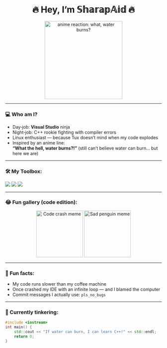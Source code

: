 <h1 align="center">🔥 Hey, I’m 𝕊𝕙𝕒𝕣𝕒𝕡𝔸𝕚𝕕 🔥</h1>

<p align="center">
  <img src="YOUR_ANIME_WATER_BURNS_GIF_URL" width="250" alt="anime reaction: what, water burns?"/>
</p>

---

### 💻 Who am I?

- Day‑job: **Visual Studio** ninja  
- Night‑job: C++ rookie fighting with compiler errors  
- Linux enthusiast — because Tux doesn’t mind when my code explodes  
- Inspired by an anime line:  
  **“What the hell, water burns?!”** (still can’t believe water can burn… but here we are)

---

### 🛠️ My Toolbox:
<p>
  <img src="https://img.shields.io/badge/C%2B%2B-00599C?style=for-the-badge&logo=c%2B%2B&logoColor=white"/>
  <img src="https://img.shields.io/badge/Visual_Studio-5C2D91?style=for-the-badge&logo=visual-studio&logoColor=white"/>
  <img src="https://img.shields.io/badge/Linux-FCC624?style=for-the-badge&logo=linux&logoColor=black"/>
</p>

---

### 😂 Fun gallery (code edition):

<p align="center">
  <img src="https://via.placeholder.com/150?text=When+Hello+World+crashes" alt="Code crash meme" width="150" />
  <img src="https://via.placeholder.com/150?text=Penguin+is+sad" alt="Sad penguin meme" width="150" />
</p>

---

### 🤡 Fun facts:

- My code runs slower than my coffee machine  
- Once crashed my IDE with an infinite loop — and I blamed the computer  
- Commit messages I actually use: `pls_no_bugs`  

---

### 🔧 Currently tinkering:

```cpp
#include <iostream>
int main() {
    std::cout << "If water can burn, I can learn C++!" << std::endl;
    return 0;
}
